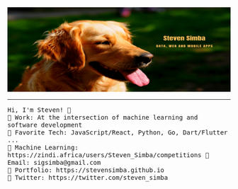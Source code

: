 <img src="https://raw.githubusercontent.com/stevensimba/stevensimba/main/simba-banner3.png"/>
 <hr></hr>
<p align="left">
  <samp>
    Hi, I'm Steven! 👋 <br>
    🏰 Work: At the intersection of machine learning and software development  <br>
    🗼 Favorite Tech: JavaScript/React, Python, Go, Dart/Flutter ... <br>
    🐧 Machine Learning: https://zindi.africa/users/Steven_Simba/competitions
    🔔	Email: sigsimba@gmail.com <br>
    🎺 Portfolio: https://stevensimba.github.io <br>
    🎪 Twitter: https://twitter.com/steven_simba <br>
  </samp>
</p>
